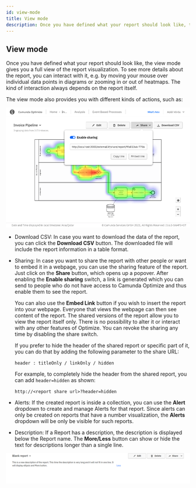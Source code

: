 ```yaml
---
id: view-mode
title: View mode
description: Once you have defined what your report should look like, the view mode gives you a full view of the report visualization.
---
```


## View mode

Once you have defined what your report should look like, the view mode gives you a full view of the report visualization. To see more details about the report, you can interact with it, e.g. by moving your mouse over individual data points in diagrams or zooming in or out of heatmaps. The kind of interaction always depends on the report itself.

The view mode also provides you with different kinds of actions, such as:

![report sharing popover in Camunda Optimize](./img/report-sharingPopover.png)

- Download CSV: In case you want to download the data of the report, you can click the **Download CSV** button. The downloaded file will include the report information in a table format.

- Sharing: In case you want to share the report with other people or want to embed it in a webpage, you can use the sharing feature of the report. Just click on the **Share** button, which opens up a popover. After enabling the **Enable sharing** switch, a link is generated which you can send to people who do not have access to Camunda Optimize and thus enable them to see the report.

  You can also use the **Embed Link** button if you wish to insert the report into your webpage. Everyone that views the webpage can then see content of the report. The shared versions of the report allow you to view the report itself only. There is no possibility to alter it or interact with any other features of Optimize. You can revoke the sharing any time by disabling the share switch.

  If you prefer to hide the header of the shared report or specific part of it, you can do that by adding the following parameter to the share URL:

  ```
  header : titleOnly / linkOnly / hidden
  ```

  For example, to completely hide the header from the shared report, you can add `header=hidden` as shown:

  ```
  http://<report share url>?header=hidden
  ```

- Alerts: If the created report is inside a collection, you can use the **Alert** dropdown to create and manage Alerts for that report. Since alerts can only be created on reports that have a number visualization, the **Alerts** dropdown will be only be visible for such reports.

- Description: If a Report has a description, the description is displayed below the Report name. The **More/Less** button can show or hide the text for descriptions longer than a single line.

![report description](./img/report-showMoreDescription.png)
